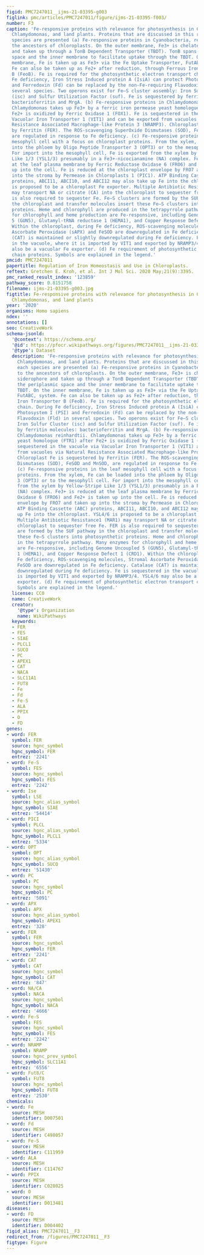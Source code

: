 ```yaml
---
figid: PMC7247011__ijms-21-03395-g003
figlink: pmc/articles/PMC7247011/figure/ijms-21-03395-f003/
number: F3
caption: 'Fe-responsive proteins with relevance for photosynthesis in Cyanobacteria,
  Chlamydomonas, and land plants. Proteins that are discussed in this review for each
  species are presented (a) Fe-responsive proteins in Cyanobacteria, relatives to
  the ancestors of chloroplasts. On the outer membrane, Fe3+ is chelated by a siderophore
  and taken up through a TonB Dependent Transporter (TBDT). TonB spans the periplasmic
  space and the inner membrane to facilitate uptake through the TBDT. On the inner
  membrane, Fe is taken up as Fe3+ via the Fe Uptake Transporter, FutABC, system.
  Fe can also be taken up as Fe2+ after reduction, through Ferrous Iron Transporter
  B (FeoB). Fe is required for the photosynthetic electron transport chain. During
  Fe deficiency, Iron Stress Induced protein A (IsiA) can protect Photosystem I (PSI)
  and Ferredoxin (Fd) can be replaced by the non-Fe-requiring Flavodoxin (Fld) in
  several species. Two operons exist for Fe–S cluster assembly: Iron Sulfur Cluster
  (isc) and Sulfur Utilization Factor (suf). Fe is sequestered by ferritin molecules:
  bacterioferritin and MrgA. (b) Fe-responsive proteins in Chlamydomonas reinhardtii.
  Chlamydomonas takes up Fe3+ by a ferric iron permease yeast homologue (FTR1) after
  Fe2+ is oxidized by Ferric Oxidase 1 (FOX1). Fe is sequestered in the vacuole via
  Vacuolar Iron Transporter 1 (VIT1) and can be exported from vacuoles via Natural
  Resistance Associated Macrophage-like Protein 3 (NRAMP3). Chloroplast Fe is sequestered
  by Ferritin (FER). The ROS-scavenging SuperOxide Dismutases (SOD), FeSOD and MnSOD,
  are regulated in response to Fe deficiency. (c) Fe-responsive proteins in the leaf
  mesophyll cell with a focus on chloroplast proteins. From the xylem, Fe can be loaded
  into the phloem by Oligo Peptide Transporter 3 (OPT3) or to the mesophyll cell.
  For import into the mesophyll cell, Fe is exported from the xylem by Yellow-Stripe
  Like 1/3 (YSL1/3) presumably in a Fe3+-nicocianamine (NA) complex. Fe3+ is reduced
  at the leaf plasma membrane by Ferric Reductase Oxidase 6 (FRO6) and Fe2+ is taken
  up into the cell. Fe is reduced at the chloroplast envelope by FRO7 and taken up
  into the stroma by Permease in Chloroplasts 1 (PIC1). ATP Binding Cassette (ABC)
  proteins, ABCI11, ABCI10, and ABCI12 may also take up Fe into the chloroplast. YSL4/6
  is proposed to be a chloroplast Fe exporter. Multiple Antibiotic Resistance1 (MAR1)
  may transport NA or citrate (CA) into the chloroplast to sequester free Fe. FER
  is also required to sequester Fe. Fe–S clusters are formed by the SUF pathway in
  the chloroplast and transfer molecules insert these Fe–S clusters into photosynthetic
  proteins. Heme and chlorophyll are produced in the tetrapyrrole pathway. Many enzymes
  for chlorophyll and heme production are Fe-responsive, including Genome Uncoupled
  5 (GUN5), Glutamyl-tRNA reductase 1 (HEMA1), and Copper Response Defect 1 (CRD1).
  Within the chloroplast, during Fe deficiency, ROS-scavenging molecules, Stromal
  Ascorbate Peroxidase (sAPX) and FeSOD are downregulated in Fe deficiency. Catalase
  (CAT) is maintained or slightly downregulated during Fe deficiency. Fe is sequestered
  in the vacuole, where it is imported by VIT1 and exported by NRAMP3/4. YSL4/6 may
  also be a vacuolar Fe exporter. (d) Fe requirement of photosynthetic electron transport
  chain proteins. Symbols are explained in the legend.'
pmcid: PMC7247011
papertitle: Regulation of Iron Homeostasis and Use in Chloroplasts.
reftext: Gretchen E. Kroh, et al. Int J Mol Sci. 2020 May;21(9):3395.
pmc_ranked_result_index: '123859'
pathway_score: 0.8151758
filename: ijms-21-03395-g003.jpg
figtitle: Fe-responsive proteins with relevance for photosynthesis in Cyanobacteria,
  Chlamydomonas, and land plants
year: '2020'
organisms: Homo sapiens
ndex: ''
annotations: []
seo: CreativeWork
schema-jsonld:
  '@context': https://schema.org/
  '@id': https://pfocr.wikipathways.org/figures/PMC7247011__ijms-21-03395-g003.html
  '@type': Dataset
  description: 'Fe-responsive proteins with relevance for photosynthesis in Cyanobacteria,
    Chlamydomonas, and land plants. Proteins that are discussed in this review for
    each species are presented (a) Fe-responsive proteins in Cyanobacteria, relatives
    to the ancestors of chloroplasts. On the outer membrane, Fe3+ is chelated by a
    siderophore and taken up through a TonB Dependent Transporter (TBDT). TonB spans
    the periplasmic space and the inner membrane to facilitate uptake through the
    TBDT. On the inner membrane, Fe is taken up as Fe3+ via the Fe Uptake Transporter,
    FutABC, system. Fe can also be taken up as Fe2+ after reduction, through Ferrous
    Iron Transporter B (FeoB). Fe is required for the photosynthetic electron transport
    chain. During Fe deficiency, Iron Stress Induced protein A (IsiA) can protect
    Photosystem I (PSI) and Ferredoxin (Fd) can be replaced by the non-Fe-requiring
    Flavodoxin (Fld) in several species. Two operons exist for Fe–S cluster assembly:
    Iron Sulfur Cluster (isc) and Sulfur Utilization Factor (suf). Fe is sequestered
    by ferritin molecules: bacterioferritin and MrgA. (b) Fe-responsive proteins in
    Chlamydomonas reinhardtii. Chlamydomonas takes up Fe3+ by a ferric iron permease
    yeast homologue (FTR1) after Fe2+ is oxidized by Ferric Oxidase 1 (FOX1). Fe is
    sequestered in the vacuole via Vacuolar Iron Transporter 1 (VIT1) and can be exported
    from vacuoles via Natural Resistance Associated Macrophage-like Protein 3 (NRAMP3).
    Chloroplast Fe is sequestered by Ferritin (FER). The ROS-scavenging SuperOxide
    Dismutases (SOD), FeSOD and MnSOD, are regulated in response to Fe deficiency.
    (c) Fe-responsive proteins in the leaf mesophyll cell with a focus on chloroplast
    proteins. From the xylem, Fe can be loaded into the phloem by Oligo Peptide Transporter
    3 (OPT3) or to the mesophyll cell. For import into the mesophyll cell, Fe is exported
    from the xylem by Yellow-Stripe Like 1/3 (YSL1/3) presumably in a Fe3+-nicocianamine
    (NA) complex. Fe3+ is reduced at the leaf plasma membrane by Ferric Reductase
    Oxidase 6 (FRO6) and Fe2+ is taken up into the cell. Fe is reduced at the chloroplast
    envelope by FRO7 and taken up into the stroma by Permease in Chloroplasts 1 (PIC1).
    ATP Binding Cassette (ABC) proteins, ABCI11, ABCI10, and ABCI12 may also take
    up Fe into the chloroplast. YSL4/6 is proposed to be a chloroplast Fe exporter.
    Multiple Antibiotic Resistance1 (MAR1) may transport NA or citrate (CA) into the
    chloroplast to sequester free Fe. FER is also required to sequester Fe. Fe–S clusters
    are formed by the SUF pathway in the chloroplast and transfer molecules insert
    these Fe–S clusters into photosynthetic proteins. Heme and chlorophyll are produced
    in the tetrapyrrole pathway. Many enzymes for chlorophyll and heme production
    are Fe-responsive, including Genome Uncoupled 5 (GUN5), Glutamyl-tRNA reductase
    1 (HEMA1), and Copper Response Defect 1 (CRD1). Within the chloroplast, during
    Fe deficiency, ROS-scavenging molecules, Stromal Ascorbate Peroxidase (sAPX) and
    FeSOD are downregulated in Fe deficiency. Catalase (CAT) is maintained or slightly
    downregulated during Fe deficiency. Fe is sequestered in the vacuole, where it
    is imported by VIT1 and exported by NRAMP3/4. YSL4/6 may also be a vacuolar Fe
    exporter. (d) Fe requirement of photosynthetic electron transport chain proteins.
    Symbols are explained in the legend.'
  license: CC0
  name: CreativeWork
  creator:
    '@type': Organization
    name: WikiPathways
  keywords:
  - FER
  - FES
  - SIAE
  - PLCL1
  - SUCO
  - PC
  - APEX1
  - CAT
  - NACA
  - SLC11A1
  - FUT8
  - Fe
  - Fd
  - Fe-S
  - ALA
  - PPIX
  - O
  - FD
genes:
- word: FER
  symbol: FER
  source: hgnc_symbol
  hgnc_symbol: FER
  entrez: '2241'
- word: Fe-S
  symbol: FES
  source: hgnc_symbol
  hgnc_symbol: FES
  entrez: '2242'
- word: Ise
  symbol: LSE
  source: hgnc_alias_symbol
  hgnc_symbol: SIAE
  entrez: '54414'
- word: PICI
  symbol: PLCL
  source: hgnc_alias_symbol
  hgnc_symbol: PLCL1
  entrez: '5334'
- word: OPT
  symbol: OPT
  source: hgnc_alias_symbol
  hgnc_symbol: SUCO
  entrez: '51430'
- word: PC
  symbol: PC
  source: hgnc_symbol
  hgnc_symbol: PC
  entrez: '5091'
- word: APX
  symbol: APX
  source: hgnc_alias_symbol
  hgnc_symbol: APEX1
  entrez: '328'
- word: FER
  symbol: FER
  source: hgnc_symbol
  hgnc_symbol: FER
  entrez: '2241'
- word: CAT
  symbol: CAT
  source: hgnc_symbol
  hgnc_symbol: CAT
  entrez: '847'
- word: NA/CA
  symbol: NACA
  source: hgnc_symbol
  hgnc_symbol: NACA
  entrez: '4666'
- word: Fe-S
  symbol: FES
  source: hgnc_symbol
  hgnc_symbol: FES
  entrez: '2242'
- word: NRAMP
  symbol: NRAMP
  source: hgnc_prev_symbol
  hgnc_symbol: SLC11A1
  entrez: '6556'
- word: Fut8/C
  symbol: FUT8
  source: hgnc_symbol
  hgnc_symbol: FUT8
  entrez: '2530'
chemicals:
- word: Fe
  source: MESH
  identifier: D007501
- word: Fd
  source: MESH
  identifier: C498057
- word: Fe-S
  source: MESH
  identifier: C111959
- word: ALA
  source: MESH
  identifier: C114767
- word: PPIX
  source: MESH
  identifier: C028025
- word: O
  source: MESH
  identifier: D013481
diseases:
- word: FD
  source: MESH
  identifier: D004402
figid_alias: PMC7247011__F3
redirect_from: /figures/PMC7247011__F3
figtype: Figure
---
```


